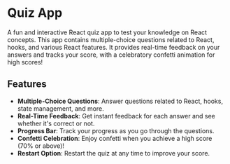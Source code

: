 #  Quiz App

A fun and interactive React quiz app to test your knowledge on React concepts. This app contains multiple-choice questions related to React, hooks, and various React features. It provides real-time feedback on your answers and tracks your score, with a celebratory confetti animation for high scores!

## Features

- **Multiple-Choice Questions**: Answer questions related to React, hooks, state management, and more.
- **Real-Time Feedback**: Get instant feedback for each answer and see whether it's correct or not.
- **Progress Bar**: Track your progress as you go through the questions.
- **Confetti Celebration**: Enjoy confetti when you achieve a high score (70% or above)!
- **Restart Option**: Restart the quiz at any time to improve your score.

